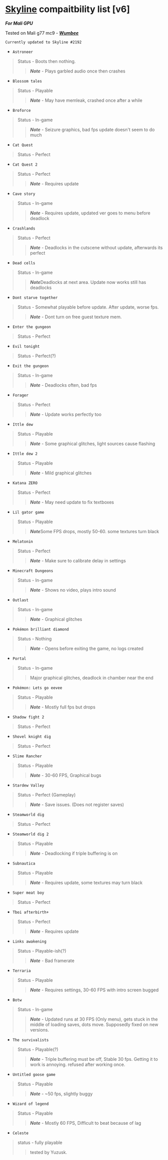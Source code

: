 # [Skyline](https://skyline-emu.one) compaitbility list [v6]

***For Mali GPU***

Tested on Mali g77 mc9 - [***Wumbee***](https://github.com/Wumbee01)

``Currently updated to Skyline #2192``

- ``Astroneer``
> Status - Boots then nothing.
>>***Note*** - Plays garbled audio once then crashes

- ``Blossom tales``
> Status - Playable
>>***Note*** - May have memleak, crashed once after a while

- ``Broforce``
> Status - In-game
>>***Note*** - Seizure graphics, bad fps update doesn't seem to do much

- ``Cat Quest``
> Status - Perfect

- ``Cat Quest 2``
> Status - Perfect
>>***Note*** - Requires update

- ``Cave story``
> Status - In-game
>>***Note*** - Requires update, updated ver goes to menu before deadlock

- ``Crashlands``
> Status - Perfect
>>***Note*** - Deadlocks in the cutscene without update, afterwards its perfect

- ``Dead cells``
> Status - In-game
>>***Note***Deadlocks at next area. Update now works still has deadlocks

- ``Dont starve together``
> Status - Somewhat playable before update. After update, worse fps.
>>***Note*** - Dont turn on free guest texture mem.

- ``Enter the gungeon``
> Status - Perfect

- ``Evil tonight``
> Status - Perfect(?)

- ``Exit the gungeon``
> Status - In-game
>>***Note*** - Deadlocks often, bad fps

- ``Forager``
> Status - Perfect
>>***Note*** - Update works perfectly too

- ``Ittle dew``
> Status - Playable
>>***Note*** - Some graphical glitches, light sources cause flashing

- ``Ittle dew 2``
> Status - Playable
>>***Note*** - Mild graphical glitches

- ``Katana ZERO``
> Status - Perfect
>>***Note*** - May need update to fix textboxes

- ``Lil gator game``
> Status - Playable
>>***Note***Some FPS drops, mostly 50-60. some textures turn black

- ``Melatonin``
> Status - Perfect
>>***Note*** - Make sure to calibrate delay in settings

- ``Minecraft Dungeons``
> Status - In-game
>>***Note*** - Shows no video, plays intro sound

- ``Outlast``
> Status - In-game
>>***Note*** - Graphical glitches

- ``Pokémon brilliant diamond``
> Status - Nothing
>>***Note*** - Opens before exiting the game, no logs created

- ``Portal``
> Status - In-game
>>Major graphical glitches, deadlock in chamber near the end

- ``Pokémon: Lets go eevee``
> Status - Playable
>>***Note*** - Mostly full fps but drops
    
- ``Shadow fight 2``
> Status - Perfect

- ``Shovel knight dig``
> Status - Perfect

- ``Slime Rancher``
> Status - Playable
>>***Note*** - 30-60 FPS, Graphical bugs

- ``Stardew Valley``
> Status - Perfect (Gameplay)
>>***Note*** - Save issues. (Does not register saves)

- ``Steamworld dig``
> Status - Perfect

- ``Steamworld dig 2``
> Status - Playable
>>***Note*** - Deadlocking if triple buffering is on

- ``Subnautica``
> Status - Playable
>>***Note*** - Requires update, some textures may turn black

- ``Super meat boy``
> Status - Perfect

- ``Tboi afterbirth+``
> Status - Perfect
>>***Note*** - Requires update

- ``Links awakening``
> Status - Playable-ish(?)
>>***Note*** - Bad framerate

- ``Terraria``
> Status - Playable
>>***Note*** - Requires settings, 30-60 FPS with intro screen bugged

- ``Botw``
> Status - In-game
>>***Note*** - Updated runs at 30 FPS (Only menu), gets stuck in the middle of loading saves, dots move. Supposedly fixed on new versions.

- ``The survivalists``
> Status - Playable(?)
>>***Note*** - Triple buffering must be off, Stable 30 fps. Getting it to work is annoying. refused after working once.

- ``Untitled goose game``
> Status - Playable
>>***Note*** - ~50 fps, slightly buggy

- ``Wizard of legend``
> Status - Playable
>>***Note*** - Mostly 60 FPS, Difficult to beat because of lag



- ``Celeste``
>status - fully playable
>> tested by Yuzusk.
